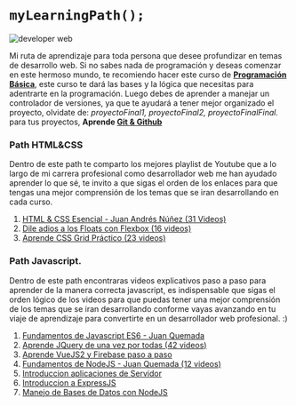 # `myLearningPath();`
![developer web](https://udemy-images.udemy.com/course/750x422/1650610_2673_5.jpg)

Mi ruta de aprendizaje para toda persona que desee profundizar en temas de desarrollo web. Si no sabes nada de programación y deseas comenzar en este hermoso mundo, te recomiendo hacer este curso de **[Programación Básica](https://platzi.com/cursos/programacion-basica/)**, este curso te dará las bases y la lógica que necesitas para adentrarte en la programación. Luego debes de aprender a manejar un controlador de versiones, ya que te ayudará a tener mejor organizado el proyecto, olvidate de: *proyectoFinal1, proyectoFinal2, proyectoFinalFinal.* para tus proyectos, **Aprende [Git & Github](https://www.youtube.com/watch?v=w0hmxHzA_eM&list=PLo4CW_btA6ob3FzTVA8mE_sPSfCMz2IDu)**

### Path HTML&CSS
Dentro de este path te comparto los mejores playlist de Youtube que a lo largo de mi carrera profesional como desarrollador web me han ayudado aprender lo que sé, te invito a que sigas el orden de los enlaces para que tengas una mejor comprensión de los temas que se iran desarrollando en cada curso.
1. [HTML & CSS Esencial -  Juan Andrés Núñez (31 Videos)](https://www.youtube.com/watch?v=TBEQ8WuAUYY&list=PLM-Y_YQmMEqCae2LNXpk7S6zCjiZQ3252)
2. [Dile adios a los Floats con Flexbox (16 videos)](https://www.youtube.com/watch?v=2yJEkP2y4nY&list=PLM-Y_YQmMEqBxAQxxNW7J7-BTJdj_Ol3F)
3. [Aprende CSS Grid Práctico (23 videos)](https://www.youtube.com/watch?v=kqB7XD0d0gA&list=PLM-Y_YQmMEqBxmylkI5WJn9ouUxWlJNOW)

### Path Javascript.
Dentro de este path encontraras videos explicativos paso a paso para aprender de la manera correcta javascript, es indispensable que sigas el orden lógico de los videos para que puedas tener una mejor comprensión de los temas que se iran desarrollando conforme vayas avanzando en tu viaje de aprendizaje para convertirte en un desarrollador web profesional. :) 
1. [Fundamentos de Javascript ES6 - Juan Quemada](https://www.youtube.com/watch?v=VhcMZdlKF2U&list=PLo4CW_btA6oYqRyo4z_WxZUiyObbsqb-Z)
2. [Aprende JQuery de una vez por todas (42 videos)](https://www.youtube.com/watch?v=HnxSEZ5hQ-A&list=PLM-Y_YQmMEqCYb4p3TO23JW6MdBu_InS5)
4. [Aprende VueJS2 y Firebase paso a paso](https://wmedia.teachable.com/p/aprende-vue2-y-firebase-paso-a-paso)
5. [Fundamentos de NodeJS - Juan Quemada (12 videos)](https://www.youtube.com/watch?v=MlhIlFN_PhQ&list=PLo4CW_btA6obSM-kgh93TGxuq2Y4zqRcn)
6. [Introduccion aplicaciones de Servidor](https://www.youtube.com/watch?v=q1hH1ItkfH0&list=PLo4CW_btA6oalqqbutFGaElYZ8ZomYid1)
7. [Introduccion a ExpressJS](https://www.youtube.com/watch?v=KL8o0NkiYrY&list=PLo4CW_btA6oY0agnqja5IuBNQMUF-EWz6)
8. [Manejo de Bases de Datos con NodeJS](https://www.youtube.com/watch?v=Ng6OsjR3pmw&list=PLo4CW_btA6oYuIgI2BzCreo0Zdturq74W)
